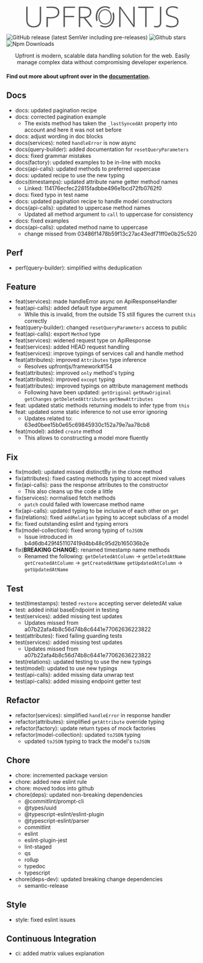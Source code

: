 <p align="center">
  <img width="400" src="https://raw.githubusercontent.com/upfrontjs/design/main/upfrontjs.png">
</p>

![GitHub release (latest SemVer including pre-releases)](https://img.shields.io/github/v/release/upfrontjs/framework?color=%233ac200&include_prereleases&label=latest%20version&sort=semver&style=flat-square)
![Github stars](https://img.shields.io/github/stars/upfrontjs/framework?color=blue&label=github%20stars&style=flat-square)
![Npm Downloads](https://img.shields.io/npm/dm/@upfrontjs/framework?label=npm%20downloads&style=flat-square&color=blue)

<p align="center">
  Upfront is modern, scalable data handling solution for the web. Easily manage complex data without compromising developer experience.
</p>

#### Find out more about upfront over in the [documentation](https://www.upfrontjs.com/).

## Docs
* docs: updated pagination recipe
* docs: corrected pagination example
  * The exists method has taken the `_lastSyncedAt` property into account and here it was not set before
* docs: adjust wording in doc blocks
* docs(services): noted `handleError` is now async
* docs(query-builder): added documentation for `resetQueryParameters`
* docs: fixed grammar mistakes
* docs(factory): updated examples to be in-line with mocks
* docs(api-calls): updated methods to preferred uppercase
* docs: updated recipe to use the new typing
* docs(timestamps): updated attribute name getter method names
    * Linked: 114176ecfec22815fadbbe496e1bcd72fb0762f0
* docs: fixed typo in test name
* docs: updated pagination recipe to handle model constructors
* docs(api-calls): updated to uppercase method names
  * Updated all method argument to `call` to uppercase for consistency
* docs: fixed examples
* docs(api-calls): updated method name to uppercase
  * change missed from 03486f1478b59f13c27ac43edf71ff0e0b25c520

## Perf
* perf(query-builder): simplified withs deduplication

## Feature
* feat(services): made handleError async on ApiResponseHandler
* feat(api-calls): added default type argument
  * While this is invalid, from the outside TS still figures the current `this` correctly
* feat(query-builder): changed `resetQueryParameters` access to public
* feat(api-calls): export `Method` type
* feat(services): widened request type on ApiResponse
* feat(services): added HEAD request handling
* feat(services): improve typings of services call and handle method
* feat(attributes): improved `Attributes` type inference
    * Resolves upfrontjs/framework#154
* feat(attributes): improved `only` method's typing
* feat(attributes): improved `except` typing
* feat(attributes): improved typings on attribute management methods
    * Following have been updated:
      `getOriginal`
      `getRawOriginal`
      `getChanges`
      `getDeletedAttributes`
      `getNewAttributes`
* feat: updated static methods returning models to infer type from `this`
* feat: updated some static inference to not use error ignoring
    * Updates related to: 63ed0bee15b0e65c69845930c152a79e7aa78cb8
* feat(model): added `create` method
    * This allows to constructing a model more fluently

## Fix
* fix(model): updated missed distinctBy in the clone method
* fix(attributes): fixed casting methods typing to accept mixed values
* fix(api-calls): pass the response attributes to the constructor
  * This also cleans up the code a little
* fix(services): normalised fetch methods
  * `patch` could failed with lowercase method name
* fix(api-calls): updated typing to be inclusive of each other on `get`
* fix(relations): fixed `addRelation` typing to accept subclass of a model
* fix: fixed outstanding eslint and typing errors
* fix(model-collection): fixed wrong typing of `toJSON`
    * Issue introduced in b4d6db429f451107419d4bb48c95d2b165036b2e
* fix(**BREAKING CHANGE**): renamed timestamp name methods
  * Renamed the following:
    `getDeletedAtColumn` -> `getDeletedAtName`
    `getCreatedAtColumn` -> `getCreatedAtName`
    `getUpdatedAtColumn` -> `getUpdatedAtName`

## Test
* test(timestamps): tested `restore` accepting server deletedAt value
* test: added initial baseEndpoint in testing
* test(services): added missing test updates
    * Updates missed from a07b22afa4b8c56d74b8c6441e77062636223822
* test(attributes): fixed failing guarding tests
* test(services): added missing test updates
    * Updates missed from a07b22afa4b8c56d74b8c6441e77062636223822
* test(relations): updated testing to use the new typings
* test(model): updated to use new typings
* test(api-calls): added missing data unwrap test
* test(api-calls): added missing endpoint getter test

## Refactor
* refactor(services): simplified `handleError` in response handler
* refactor(attributes): simplified `getAttribute` override typing
* refactor(factory): update return types of mock factories
* refactor(model-collection): updated `toJSON` typing
  * updated `toJSON` typing to track the model's `toJSON`

## Chore
* chore: incremented package version
* chore: added new eslint rule
* chore: moved todos into github
* chore(deps): updated non-breaking dependencies
  * @commitlint/prompt-cli
  * @types/uuid
  * @typescript-eslint/eslint-plugin
  * @typescript-eslint/parser
  * commitlint
  * eslint
  * eslint-plugin-jest
  * lint-staged
  * qs
  * rollup
  * typedoc
  * typescript
* chore(deps-dev): updated breaking change dependencies
  * semantic-release

## Style
* style: fixed eslint issues

## Continuous Integration
* ci: added matrix values explanation
